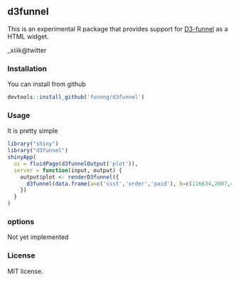 ## d3funnel

This is an experimental R package that provides support for [D3-funnel](https://github.com/jakezatecky/d3-funnel) as a HTML widget.

_xiiik@twitter

### Installation

You can install from github

```r
devtools::install_github('funnng/d3funnel')
```

### Usage

It is pretty simple

```r
library("shiny")
library("d3funnel")
shinyApp(
  ui = fluidPage(d3funnelOutput('plot')),
  server = function(input, output) {
    output$plot <- renderD3funnel({
      d3funnel(data.frame(a=c('vist','order','paid'), b=c(116634,2007,435)))
    })
  }
)
```

### options

Not yet implemented


### License

MIT license.


